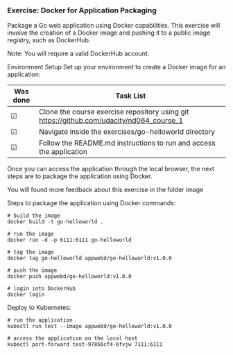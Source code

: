 ### Exercise: Docker for Application Packaging
Package a Go web application using Docker capabilities. This exercise will involve the creation of a Docker image and pushing it to a public image registry, such as DockerHub.

Note: You will require a valid DockerHub account.


Environment Setup
Set up your environment to create a Docker image for an application:


Was done | Task List
--- | ---
&#9745; | Clone the course exercise repository using git https://github.com/udacity/nd064_course_1
&#9745; | Navigate inside the exercises/go-helloworld directory
&#9745; | Follow the README.md instructions to run and access the application


Once you can access the application through the local browser, the next steps are to package the application using Docker.


You will found more feedback about this exercise in the folder image

Steps to package the application using Docker commands:

``` 
# build the image
docker build -t go-helloworld .

# run the image
docker run -d -p 6111:6111 go-helloworld

# tag the image
docker tag go-helloworld appwebd/go-helloworld:v1.0.0

# push the image
docker push appwebd/go-helloworld:v1.0.0

# login into DockerHub
docker login
```

Deploy to Kubernetes:
```
# run the application
kubectl run test --image appwebd/go-helloworld:v1.0.0

# access the application on the local host
kubectl port-forward test-97856cf4-6fvjw 7111:6111
```
